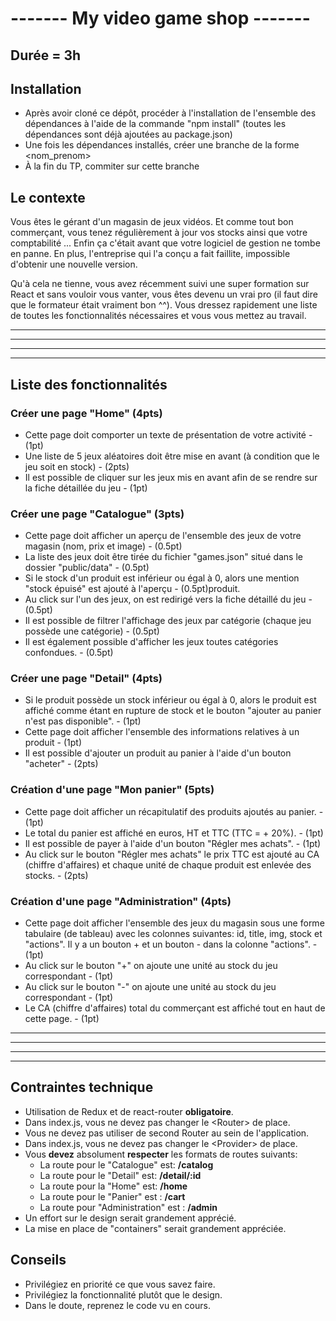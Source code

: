 

# ------- My video game shop -------

## Durée = 3h

## Installation 

* Après avoir cloné ce dépôt, procéder à l'installation de l'ensemble des dépendances à l'aide de la commande "npm install" (toutes les dépendances sont déjà ajoutées au package.json)
* Une fois les dépendances installés, créer une branche de la forme &lt;nom_prenom&gt;
* À la fin du TP, commiter sur cette branche


## Le contexte

Vous êtes le gérant d'un magasin de jeux vidéos. 
Et comme tout bon commerçant, vous tenez régulièrement à jour vos stocks 
ainsi que votre comptabilité ... Enfin ça c'était avant que votre logiciel 
de gestion ne tombe en panne. En plus, l'entreprise qui l'a conçu a fait faillite, 
impossible d'obtenir une nouvelle version. 

Qu'à cela ne tienne, vous avez récemment suivi une super formation sur React et sans vouloir 
vous vanter, vous êtes devenu un vrai pro (il faut dire que le formateur était vraiment bon ^^). 
Vous dressez rapidement une liste de toutes les fonctionnalités nécessaires et vous vous mettez au travail. 

---------------------------------------------------------------------------------------------------------
---------------------------------------------------------------------------------------------------------
---------------------------------------------------------------------------------------------------------
---------------------------------------------------------------------------------------------------------

## Liste des fonctionnalités 


### Créer une page "Home" (4pts)
- Cette page doit comporter un texte de présentation de votre activité - (1pt)
- Une liste de 5 jeux aléatoires doit être mise en avant (à condition que le jeu soit en stock) - (2pts)
- Il est possible de cliquer sur les jeux mis en avant afin de se rendre sur la fiche détaillée du jeu - (1pt)


### Créer une page "Catalogue" (3pts)
- Cette page doit afficher un aperçu de l'ensemble des jeux de votre magasin (nom, prix et image)   - (0.5pt)
- La liste des jeux doit être tirée du fichier "games.json" situé dans le dossier "public/data"     - (0.5pt)
- Si le stock d'un produit est inférieur ou égal à 0, alors une mention "stock épuisé" est ajouté à l'aperçu - (0.5pt)produit.
- Au click sur l'un des jeux, on est redirigé vers la fiche détaillé du jeu - (0.5pt)
- Il est possible de filtrer l'affichage des jeux par catégorie (chaque jeu possède une catégorie) - (0.5pt)
- Il est également possible d'afficher les jeux toutes catégories confondues. - (0.5pt)


### Créer une page "Detail" (4pts)
- Si le produit possède un stock inférieur ou égal à 0, alors le produit est affiché comme étant en rupture de stock et le bouton "ajouter au panier n'est pas disponible".  - (1pt)
- Cette page doit afficher l'ensemble des informations relatives à un produit - (1pt)
- Il est possible d'ajouter un produit au panier à l'aide d'un bouton "acheter" - (2pts)


### Création d'une page "Mon panier" (5pts)
- Cette page doit afficher un récapitulatif des produits ajoutés au panier.  - (1pt)
- Le total du panier est affiché en euros, HT et TTC (TTC = + 20%).  - (1pt)
- Il est possible de payer à l'aide d'un bouton "Régler mes achats".  - (1pt)
- Au click sur le bouton "Régler mes achats" le prix TTC est ajouté au CA (chiffre d'affaires) et chaque unité de chaque produit est enlevée des stocks. - (2pts)


### Création d'une page "Administration" (4pts)
- Cette page doit afficher l'ensemble des jeux du magasin sous une forme tabulaire (de tableau) avec les colonnes suivantes: id, title, img, stock et "actions". Il y a un bouton + et un bouton -  dans la colonne "actions".  - (1pt)
- Au click sur le bouton "+" on ajoute une unité au stock du jeu correspondant  - (1pt)
- Au click sur le bouton "-" on ajoute une unité au stock du jeu correspondant  - (1pt)
- Le CA (chiffre d'affaires) total du commerçant est affiché tout en haut de cette page.   - (1pt)

---------------------------------------------------------------------------------------------------------
---------------------------------------------------------------------------------------------------------
---------------------------------------------------------------------------------------------------------
---------------------------------------------------------------------------------------------------------

## Contraintes technique

* Utilisation de Redux et de react-router **obligatoire**.
* Dans index.js, vous ne devez pas changer le &lt;Router&gt; de place.
* Vous ne devez pas utiliser de second Router au sein de l'application.
* Dans index.js, vous ne devez pas changer le &lt;Provider&gt; de place.
* Vous **devez** absolument **respecter** les formats de routes suivants: 
    - La route pour le "Catalogue" est: **/catalog**
    - La route pour le "Detail" est: **/detail/:id**
    - La route pour la "Home" est: **/home**
    - La route pour le "Panier" est : **/cart**
    - La route pour "Administration" est : **/admin**
* Un effort sur le design serait grandement apprécié.
* La mise en place de "containers" serait grandement appréciée.



## Conseils 

- Privilégiez en priorité ce que vous savez faire.
- Privilégiez la fonctionnalité plutôt que le design.
- Dans le doute, reprenez le code vu en cours. 
